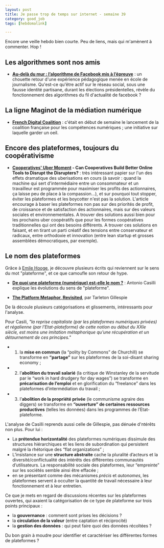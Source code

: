 ```yaml
---
layout: post
title: Je passe trop de temps sur internet - semaine 39
category: good_job
tags: [hebdomalink]

---
```


Encore une veille hebdo bien courte. Peu de liens, mais qui m'amènent à commenter. Hop !

<!--more-->

## Les algorithmes sont nos amis

- **[Au-delà du mur : l’algorithme de Facebook mis à l’épreuve](https://theconversation.com/au-dela-du-mur-lalgorithme-de-facebook-mis-a-lepreuve-84295)** : un chouette retour d'une expérience pédagogique menée en école de journalisme. Qu'est-ce qu'être actif sur le réseau social, sous une fausse identité partisane, durant les élections présidentelles, révèle du fonctionnement des algorithmes du fil d'actualité de facebook ?

## La ligne Maginot de la médiation numérique

- **[French Digital Coalition](http://www.french-digital-coalition.fr/)** : c'était en début de semaine le lancement de la coalition française pour les compétences numériques ; une initiative sur laquelle garder un oeil.


## Encore des plateformes, toujours du coopérativisme

- **[Cooperatives' Uber Moment](http://geo.coop/story/cooperatives-uber-moment) - Can Cooperatives Build Better Online Tools to Disrupt the Disrupters?** : très intéressant papier sur l'un des effets dramatique des uberisations en cours (à savoir : quand la machine qui sert d'intermédiaire entre un consommateur et un travailleur est programmée pour maximiser les profits des actionnaires, ça laisse peu de place à la compassion...), et sur pourquoi tout stopper, éviter les plateformes et les boycotter n'est pas la solution. L'article encourage à baser les plateformes non pas sur des priorités de profit, de croissance et de satisfaction des actionnaires, mais sur des valeurs sociales et environnementales. A trouver des solutions aussi bien pour les prochains uber coopératifs que pour les formes coopératives traditionnelles qui ont des besoins différents. A trouver ces solutions en faisant, et en tirant un parti créatif des tensions entre conservateur et radicaux, entre orthodoxie et innovation (entre lean startup et grosses assemblées démocratiques, par exemple).


## Le nom des plateformes

Grâce à [Emile Hooge](https://twitter.com/ehooge), je découvre plusieurs écrits qui reviennent sur le sens du mot "plateforme", et ce que camoufle son retour de hype.

- **[De quoi une plateforme (numérique) est-elle le nom ?](http://www.casilli.fr/2017/10/01/de-quoi-une-plateforme-est-elle-le-nom/)** : Antonio Casilli explique les évolutions du sens de "plateforme".

- **[The Platform Metaphor, Revisited](https://www.hiig.de/en/blog/the-platform-metaphor-revisited/)**, par Tarleton Gillespie


De là découle plusieurs catégorisations et glissements, intéressants pour l'analyse.

Pour Casili, *"la reprise capitaliste (par les plateformes numériques privées) et régalienne (par l’Etat-plateforme) de cette notion au début du XXIe siècle, est moins une imitation métaphorique qu’une récupération et un détournement de ces principes."*
  - 1) la **mise en commun** (la “polity by Commons” de Churchill) se transforme en **“partage”** sur les plateformes de la soi-disant sharing economy ;
  - 2) l’**abolition du travail salarié** (la critique de Winstanley de la servitude par le “work in hard drudgery for day wages”) se transforme en **précarisation de l’emploi** et en glorification du “freelance” dans les plateformes d’intermédiation du travail ;
  - 3) l’**abolition de la propriété privée** (le communisme agraire des diggers) se transforme en **“ouverture” de certaines ressources productives** (telles les données) dans les programmes de l’Etat-plateforme.


L'analyse de Casilli reprends aussi celle de Gillespie, pas dénuée d'ntérêts non plus. Pour lui :
  - La **prétendue horizontalité** des plateformes numériques dissimule des structures hiérarchiques et les liens de subordination qui persistent malgré la rhétorique des “flat organizations” ;
  - L’insistance sur une **structure abstraite** cache la pluralité d’acteurs et la diversité/conflictualité des intérêts des différentes communautés d’utilisateurs. La responsabilité sociale des plateformes, leur “empreinte” sur les sociétés semble ainsi être effacée ;
  - en se présentant comme des mécanismes *précis* et *autonomes*, les plateformes servent à occulter la quantité de travail nécessaire à leur fonctionnement et à leur entretien.

Ce que je mets en regard de discussions récentes sur les plateformes ouvertes, qui axaient la catégorisation de ce type de plateforme sur trois points principaux :
- la **gouvernance** : comment sont prises les décisions ?
- la **circulation de la valeur** (entre captation et réciprocité)
- la **gestion des données** : qui peut faire quoi des données récoltées ?

Du bon grain à moudre pour identifier et caractériser les différentes formes de plateformes ?
